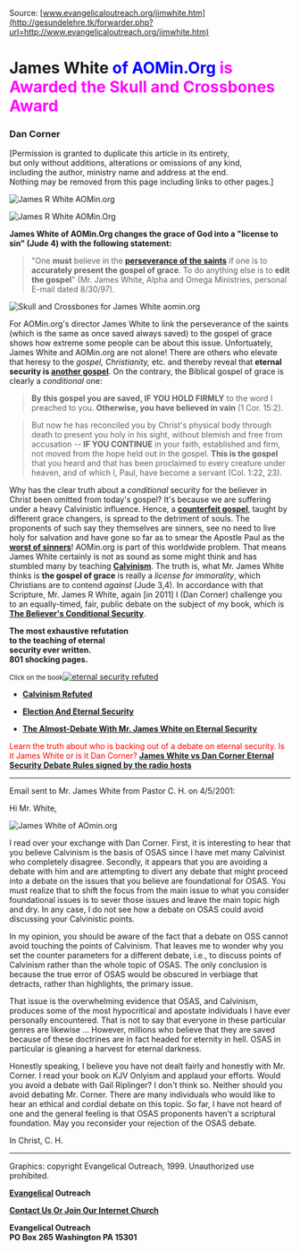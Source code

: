 <!--t James White of AOMin.Org is Awarded the Skull and Crossbones Award t-->
<!--d  d-->
<!--tag DanCorner,JimWhite,SCbAward tag-->

Source: [www.evangelicaloutreach.org/jimwhite.htm](http://gesundelehre.tk/forwarder.php?url=http://www.evangelicaloutreach.org/jimwhite.htm)


# James White <font color="blue">of AOMin.Org</font> <font color="magenta">is Awarded the Skull and Crossbones Award</font>

### Dan Corner

[Permission is granted to duplicate this article in its entirety,  
 but only without additions, alterations or omissions of any kind,  
 including the author, ministry name and address at the end.  
 Nothing may be removed from this page including links to other pages.]

![James R White AOMin.org](../../files/pictures/a-colorb.gif)

![James R White AOMin.Org](../../files/pictures/JamesWhiteAOMinOrg.jpg)

**James White of AOMin.Org changes the grace of God into a "license to sin" (Jude 4) with the following statement:**

> "One **must** believe in the **[perseverance of the saints](http://gesundelehre.tk/forwarder.php?url=http://www.evangelicaloutreach.org/perseverance-of-the-saints.htm)** if one is to **accurately present the gospel of grace**. To do anything else is to **edit the gospel**" (Mr. James White, Alpha and Omega Ministries, personal E-mail dated 8/30/97).

![Skull and Crossbones for James White aomin.org](../../files/pictures/snc.jpg)

For AOMin.org's director James White to link the perseverance of the saints (which is the same as once saved always saved) to the gospel of grace shows how extreme some people can be about this issue. Unfortuately, James White and AOMin.org are not alone! There are others who elevate that heresy to the _gospel, Christianity,_ etc. and thereby reveal that **eternal security is [another gospel](http://gesundelehre.tk/forwarder.php?url=http://www.evangelicaloutreach.org/anothergospel.html)**. On the contrary, the Biblical gospel of grace is clearly a _conditional_ one:

> **By this gospel you are saved, IF YOU HOLD FIRMLY** to the word I preached to you. **Otherwise, you have believed in vain** (1 Cor. 15:2).

> But now he has reconciled you by Christ's physical body through death to present you holy in his sight, without blemish and free from accusation -- **IF YOU CONTINUE** in your faith, established and firm, not moved from the hope held out in the gospel. **This is the gospel** that you heard and that has been proclaimed to every creature under heaven, and of which I, Paul, have become a servant (Col. 1:22, 23).

Why has the clear truth about a _conditional_ security for the believer in Christ been omitted from today's gospel? It's because we are suffering under a heavy Calvinistic influence. Hence, a **[counterfeit gospel](http://gesundelehre.tk/forwarder.php?url=http://www.evangelicaloutreach.org/whichgospel.htm)**, taught by different grace changers, is spread to the detriment of souls. The proponents of such say they themselves are sinners, see no need to live holy for salvation and have gone so far as to smear the Apostle Paul as the **[worst of sinners](http://gesundelehre.tk/forwarder.php?url=http://www.evangelicaloutreach.org/worst-of-sinners.htm)**! AOMin.org is part of this worldwide problem. That means James White certainly is not as sound as some might think and has stumbled many by teaching [**Calvinism**](http://gesundelehre.tk/forwarder.php?url=http://www.evangelicaloutreach.org/calvinismrefuted.html). The truth is, what Mr. James White thinks is **the gospel of grace** is really a _license for immorality_, which Christians are to contend _against_ (Jude 3,4). In accordance with that Scripture, Mr. James R White, again [in 2011] I (Dan Corner) challenge you to an equally-timed, fair, public debate on the subject of my book, which is [**The Believer's Conditional Security**](http://gesundelehre.tk/forwarder.php?url=http://www.evangelicaloutreach.org/dan-corner-the-believers-conditional-security.html).

**The most exhaustive refutation**  
**to the teaching of eternal**  
**security ever written.**  
**801 shocking pages.**

<small>Click on the book</small>[![eternal security refuted](../../files/pictures/BigBookFix.jpg)](http://gesundelehre.tk/forwarder.php?url=http://www.evangelicaloutreach.org/dan-corner-the-believers-conditional-security.html)

- **[Calvinism Refuted](http://gesundelehre.tk/forwarder.php?url=http://www.evangelicaloutreach.org/calvinismrefuted.html)**

- **[Election And Eternal Security](http://gesundelehre.tk/forwarder.php?url=http://www.evangelicaloutreach.org/eandes.htm)**

- **[The Almost-Debate With Mr. James White on Eternal Security](http://gesundelehre.tk/forwarder.php?url=http://www.evangelicaloutreach.org/audio/Evangical62.rm)**

<font color="FF0000">Learn the truth about who is backing out of a debate on eternal security.
 Is it James White or is it Dan Corner? 
[**James White vs Dan Corner Eternal Security Debate Rules signed by the radio hosts**](../../files/eomin.org/airtimecontract.pdf)
</font>

* * *

Email sent to Mr. James White from Pastor C. H. on 4/5/2001:

Hi Mr. White,

![James White of AOmin.org](../../files/pictures/jameswhite.jpg)

I read over your exchange with Dan Corner. First, it is interesting to hear that you believe Calvinism is the basis of OSAS since I have met many Calvinist who completely disagree. Secondly, it appears that you are avoiding a debate with him and are attempting to divert any debate that might proceed into a debate on the issues that you believe are foundational for OSAS. You must realize that to shift the focus from the main issue to what you consider foundational issues is to sever those issues and leave the main topic high and dry. In any case, I do not see how a debate on OSAS could avoid discussing your Calvinistic points.

In my opinion, you should be aware of the fact that a debate on OSS cannot avoid touching the points of Calvinism. That leaves me to wonder why you set the counter parameters for a different debate, i.e., to discuss points of Calvinism rather than the whole topic of OSAS. The only conclusion is because the true error of OSAS would be obscured in verbiage that detracts, rather than highlights, the primary issue.

That issue is the overwhelming evidence that OSAS, and Calvinism, produces some of the most hypocritical and apostate individuals I have ever personally encountered. That is not to say that everyone in these particular genres are likewise ... However, millions who believe that they are saved because of these doctrines are in fact headed for eternity in hell. OSAS in particular is gleaning a harvest for eternal darkness.

Honestly speaking, I believe you have not dealt fairly and honestly with Mr. Corner. I read your book on KJV Onlyism and applaud your efforts. Would you avoid a debate with Gail Riplinger? I don't think so. Neither should you avoid debating Mr. Corner. There are many individuals who would like to hear an ethical and cordial debate on this topic. So far, I have not heard of one and the general feeling is that OSAS proponents haven't a scriptural foundation. May you reconsider your rejection of the OSAS debate.

In Christ,
 C. H.

* * *

Graphics: copyright Evangelical Outreach, 1999\. Unauthorized use prohibited.

**[Evangelical](http://gesundelehre.tk/forwarder.php?url=http://www.evangelicaloutreach.org/index.html) Outreach**

**[Contact Us Or Join Our Internet Church](http://gesundelehre.tk/forwarder.php?url=http://www.evangelicaloutreach.org/contact.html)**

**Evangelical Outreach**  
**PO Box 265 Washington PA 15301**